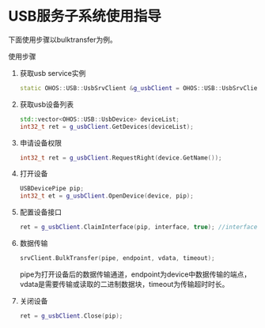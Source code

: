 # USB服务子系统使用指导<a name="ZH-CN_TOPIC_0000001077367159"></a>


下面使用步骤以bulktransfer为例。

使用步骤<a name="section18816105182315"></a>

1. 获取usb service实例

   ```cpp
   static OHOS::USB::UsbSrvClient &g_usbClient = OHOS::USB::UsbSrvClient::GetInstance();
   ```

2. 获取usb设备列表

   ```cpp
   std::vector<OHOS::USB::UsbDevice> deviceList;
   int32_t ret = g_usbClient.GetDevices(deviceList);
   ```

3. 申请设备权限

   ```cpp
   int32_t ret = g_usbClient.RequestRight(device.GetName());
   ```

4. 打开设备

   ```cpp
   USBDevicePipe pip;
   int32_t et = g_usbClient.OpenDevice(device, pip);
   ```

5. 配置设备接口

   ```cpp
   ret = g_usbClient.ClaimInterface(pip, interface, true); //interface为deviceList中device的interface。
   ```

6. 数据传输

   ```cpp
   srvClient.BulkTransfer(pipe, endpoint, vdata, timeout);
   ```
   pipe为打开设备后的数据传输通道，endpoint为device中数据传输的端点，vdata是需要传输或读取的二进制数据块，timeout为传输超时时长。

7. 关闭设备
  
   ```cpp
   ret = g_usbClient.Close(pip);
   ```
